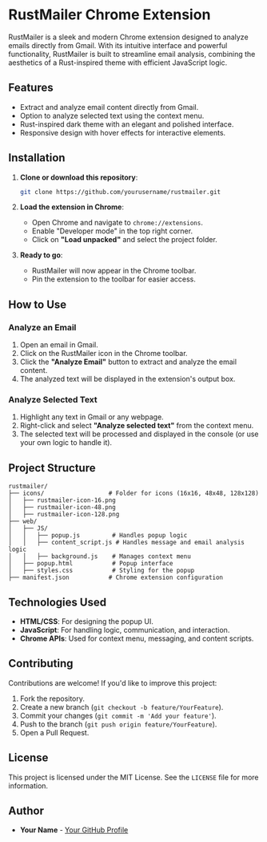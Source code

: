 
# RustMailer Chrome Extension

RustMailer is a sleek and modern Chrome extension designed to analyze emails directly from Gmail. With its intuitive interface and powerful functionality, RustMailer is built to streamline email analysis, combining the aesthetics of a Rust-inspired theme with efficient JavaScript logic.

## Features

- Extract and analyze email content directly from Gmail.
- Option to analyze selected text using the context menu.
- Rust-inspired dark theme with an elegant and polished interface.
- Responsive design with hover effects for interactive elements.

## Installation

1. **Clone or download this repository**:
   ```bash
   git clone https://github.com/yourusername/rustmailer.git
   ```

2. **Load the extension in Chrome**:
   - Open Chrome and navigate to `chrome://extensions`.
   - Enable "Developer mode" in the top right corner.
   - Click on **"Load unpacked"** and select the project folder.

3. **Ready to go**:
   - RustMailer will now appear in the Chrome toolbar.
   - Pin the extension to the toolbar for easier access.

## How to Use

### Analyze an Email
1. Open an email in Gmail.
2. Click on the RustMailer icon in the Chrome toolbar.
3. Click the **"Analyze Email"** button to extract and analyze the email content.
4. The analyzed text will be displayed in the extension's output box.

### Analyze Selected Text
1. Highlight any text in Gmail or any webpage.
2. Right-click and select **"Analyze selected text"** from the context menu.
3. The selected text will be processed and displayed in the console (or use your own logic to handle it).

## Project Structure

```
rustmailer/
├── icons/                  # Folder for icons (16x16, 48x48, 128x128)
│   ├── rustmailer-icon-16.png
│   ├── rustmailer-icon-48.png
│   ├── rustmailer-icon-128.png
├── web/
│   ├── JS/
│   │   ├── popup.js         # Handles popup logic
│   │   ├── content_script.js # Handles message and email analysis logic
│   │   ├── background.js    # Manages context menu
│   ├── popup.html           # Popup interface
│   ├── styles.css           # Styling for the popup
├── manifest.json           # Chrome extension configuration
```

## Technologies Used

- **HTML/CSS**: For designing the popup UI.
- **JavaScript**: For handling logic, communication, and interaction.
- **Chrome APIs**: Used for context menu, messaging, and content scripts.

## Contributing

Contributions are welcome! If you'd like to improve this project:
1. Fork the repository.
2. Create a new branch (`git checkout -b feature/YourFeature`).
3. Commit your changes (`git commit -m 'Add your feature'`).
4. Push to the branch (`git push origin feature/YourFeature`).
5. Open a Pull Request.

## License

This project is licensed under the MIT License. See the `LICENSE` file for more information.

## Author

- **Your Name** - [Your GitHub Profile](https://github.com/yourusername)
